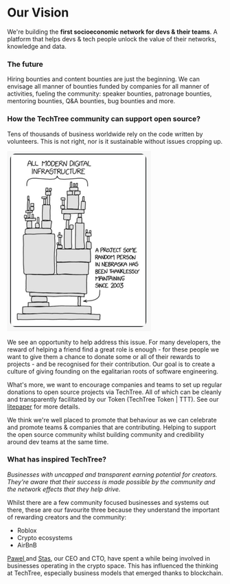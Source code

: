 # Our Vision

We're building the **first socioeconomic network for devs & their teams**. A platform that helps devs & tech people unlock the value of their networks, knowledge and data.

### The future

Hiring bounties and content bounties are just the beginning. We can envisage all manner of bounties funded by companies for all manner of activities, fueling the community: speaker bounties, patronage bounties, mentoring bounties, Q\&A bounties, bug bounties and more.

### How the TechTree community can support open source?

Tens of thousands of business worldwide rely on the code written by volunteers. This is not right, nor is it sustainable without issues cropping up.

![Image by Randall Munroe via wikipedia.](<.gitbook/assets/Screenshot 2022-01-14 at 12.20 1.png>)

We see an opportunity to help address this issue. For many developers, the reward of helping a friend find a great role is enough - for these people we want to give them a chance to donate some or all of their rewards to projects - and be recognised for their contribution. Our goal is to create a culture of giving founding on the egalitarian roots of software engineering.

What's more, we want to encourage companies and teams to set up regular donations to open source projects via TechTree. All of which can be cleanly and transparently facilitated by our Token (TechTree Token | TTT). See our [litepaper](litepaper.md) for more details.

We think we're well placed to promote that behaviour as we can celebrate and promote teams & companies that are contributing. Helping to support the open source community whilst building community and credibility around dev teams at the same time.

### What has inspired TechTree?

_Businesses with uncapped and transparent earning potential for creators. They’re aware that their success is made possible by the community and the network effects that they help drive._

Whilst there are a few community focused businesses and systems out there, these are our favourite three because they understand the important of rewarding creators and the community:

* Roblox
* Crypto ecosystems
* AirBnB

[Pawel ](https://www.linkedin.com/in/paweltomczuk/)and [Stas](https://www.linkedin.com/in/stanislas-de-roquemaurel-galitzine-a98b9a57/), our CEO and CTO, have spent a while being involved in businesses operating in the crypto space. This has influenced the thinking at TechTree, especially business models that emerged thanks to blockchain.
